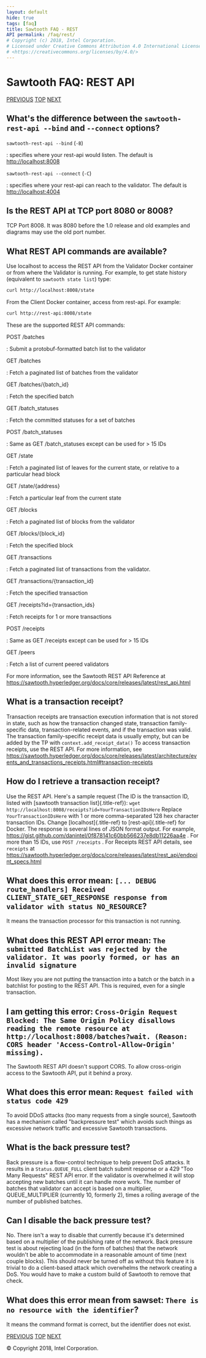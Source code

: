 ```yaml
---
layout: default
hide: true
tags: [faq]
title: Sawtooth FAQ - REST
API permalink: /faq/rest/
# Copyright (c) 2018, Intel Corporation.
# Licensed under Creative Commons Attribution 4.0 International License
# <https://creativecommons.org/licenses/by/4.0/>
---
```

# Sawtooth FAQ: REST API

[PREVIOUS](/faq/client/) [TOP](/faq/) [NEXT](/faq/permissioning/)

## What\'s the difference between the `sawtooth-rest-api --bind` and `--connect` options?

`sawtooth-rest-api --bind` (`-B`)

:   specifies where your rest-api would listen. The default is
    <http://localhost:8008>

`sawtooth-rest-api --connect` (`-C`)

:   specifies where your rest-api can reach to the validator. The
    default is <http://localhost:4004>

## Is the REST API at TCP port 8080 or 8008?

TCP Port 8008. It was 8080 before the 1.0 release and old examples and
diagrams may use the old port number.

## What REST API commands are available?

Use localhost to access the REST API from the Validator Docker container
or from where the Validator is running. For example, to get state
history (equivalent to `sawtooth state list`) type:

``` sh
curl http://localhost:8008/state
```

From the Client Docker container, access from rest-api. For example:

``` sh
curl http://rest-api:8008/state
```

These are the supported REST API commands:

POST /batches

:   Submit a protobuf-formatted batch list to the validator

GET /batches

:   Fetch a paginated list of batches from the validator

GET /batches/{batch_id}

:   Fetch the specified batch

GET /batch_statuses

:   Fetch the committed statuses for a set of batches

POST /batch_statuses

:   Same as GET /batch_statuses except can be used for > 15 IDs

GET /state

:   Fetch a paginated list of leaves for the current state, or relative
    to a particular head block

GET /state/{address}

:   Fetch a particular leaf from the current state

GET /blocks

:   Fetch a paginated list of blocks from the validator

GET /blocks/{block_id}

:   Fetch the specified block

GET /transactions

:   Fetch a paginated list of transactions from the validator.

GET /transactions/{transaction_id}

:   Fetch the specified transaction

GET /receipts?id={transaction_ids}

:   Fetch receipts for 1 or more transactions

POST /receipts

:   Same as GET /receipts except can be used for > 15 IDs

GET /peers

:   Fetch a list of current peered validators

For more information, see the Sawtooth REST API Reference at
<https://sawtooth.hyperledger.org/docs/core/releases/latest/rest_api.html>

## What is a transaction receipt?

Transaction receipts are transaction execution information that is not
stored in state, such as how the transaction changed state, transaction
family-specific data, transaction-related events, and if the transaction
was valid. The transaction family-specific receipt data is usually
empty, but can be added by the TP with `context.add_receipt_data()` To
access transaction receipts, use the REST API. For more information, see
<https://sawtooth.hyperledger.org/docs/core/releases/latest/architecture/events_and_transactions_receipts.html#transaction-receipts>

## How do I retrieve a transaction receipt?

Use the REST API. Here\'s a sample request (The ID is the transaction
ID, listed with [sawtooth transaction list]{.title-ref}):
`wget http://localhost:8008/receipts?id=YourTransactionIDsHere` Replace
`YourTransactionIDsHere` with 1 or more comma-separated 128 hex
character transaction IDs. Change [localhost]{.title-ref} to
[rest-api]{.title-ref} for Docker. The response is several lines of JSON
format output. For example,
<https://gist.github.com/danintel/0f878141c60bb566237e8db11226aa4e> .
For more than 15 IDs, use `POST /receipts` . For Receipts REST API
details, see `receipts` at
<https://sawtooth.hyperledger.org/docs/core/releases/latest/rest_api/endpoint_specs.html>

## What does this error mean: `[... DEBUG route_handlers] Received CLIENT_STATE_GET_RESPONSE response from validator with status NO_RESOURCE`?

It means the transaction processor for this transaction is not running.

## What does this REST API error mean: `The submitted BatchList was rejected by the validator. It was poorly formed, or has an invalid signature`

Most likey you are not putting the transaction into a batch or the batch
in a batchlist for posting to the REST API. This is required, even for a
single transaction.

## I am getting this error: `Cross-Origin Request Blocked: The Same Origin Policy disallows reading the remote resource at http://localhost:8008/batches?wait. (Reason: CORS header 'Access-Control-Allow-Origin' missing).`

The Sawtooth REST API doesn\'t support CORS. To allow cross-origin
access to the Sawtooth API, put it behind a proxy.

## What does this error mean: `Request failed with status code 429`

To avoid DDoS attacks (too many requests from a single source), Sawtooth
has a mechanism called \"backpressure test\" which avoids such things as
excessive network traffic and excessive Sawtooth transactions.

## What is the back pressure test?

Back pressure is a flow-control technique to help prevent DoS attacks.
It results in a `Status.QUEUE_FULL` client batch submit response or a
429 \"Too Many Requests\" REST API error. If the validator is
overwhelmed it will stop accepting new batches until it can handle more
work. The number of batches that validator can accept is based on a
multiplier, QUEUE_MULTIPLIER (currently 10, formerly 2), times a rolling
average of the number of published batches.

## Can I disable the back pressure test?

No. There isn\'t a way to disable that currently because it\'s
determined based on a multiplier of the publishing rate of the network.
Back pressure test is about rejecting load (in the form of batches) that
the network wouldn\'t be able to accommodate in a reasonable amount of
time (next couple blocks). This should never be turned off as without
this feature it is trivial to do a client-based attack which overwhelms
the network creating a DoS. You would have to make a custom build of
Sawtooth to remove that check.

## What does this error mean from sawset: `There is no resource with the identifier`?

It means the command format is correct, but the identifier does not
exist.

[PREVIOUS](/faq/client/) [TOP](/faq/) [NEXT](/faq/permissioning/)

© Copyright 2018, Intel Corporation.
